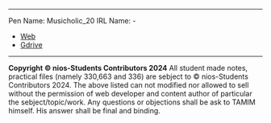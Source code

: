 ---------------------------------------------------

Pen Name: Musicholic_20
IRL Name: - 

- [Web](https://nios-students.pages.dev/wiki/other-materials)
- [Gdrive](https://drive.google.com/drive/folders/1vaByc-LOQmRnBjUc4AMWJqAcuDZLu4xw?usp=drive_link)
---------------
**Copyright © nios-Students Contributors 2024**
All student made notes, practical files (namely 330,663 and 336) are sebject to © nios-Students Contributors 2024. The above listed can not
modified nor allowed to sell without the permission of web developer and content author of particular the sebject/topic/work. Any questions or objections shall be ask to TAMIM himself. His answer shall be final and binding.
